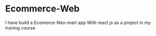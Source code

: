 # Ecommerce-Web
I have build a Ecomerce-Neo-mart app With react.js as a project in my traning course
